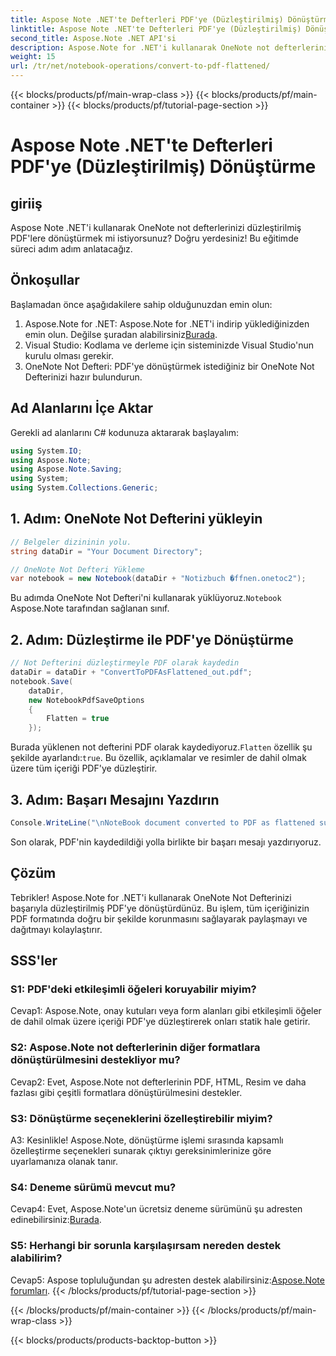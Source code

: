 ```yaml
---
title: Aspose Note .NET'te Defterleri PDF'ye (Düzleştirilmiş) Dönüştürme
linktitle: Aspose Note .NET'te Defterleri PDF'ye (Düzleştirilmiş) Dönüştürme
second_title: Aspose.Note .NET API'si
description: Aspose.Note for .NET'i kullanarak OneNote not defterlerini zahmetsizce düzleştirilmiş PDF'lere nasıl dönüştüreceğinizi öğrenin. İçeriğinizi sorunsuz bir şekilde koruyun.
weight: 15
url: /tr/net/notebook-operations/convert-to-pdf-flattened/
---
```


{{< blocks/products/pf/main-wrap-class >}}
{{< blocks/products/pf/main-container >}}
{{< blocks/products/pf/tutorial-page-section >}}

# Aspose Note .NET'te Defterleri PDF'ye (Düzleştirilmiş) Dönüştürme

## giriiş

Aspose Note .NET'i kullanarak OneNote not defterlerinizi düzleştirilmiş PDF'lere dönüştürmek mi istiyorsunuz? Doğru yerdesiniz! Bu eğitimde süreci adım adım anlatacağız.

## Önkoşullar

Başlamadan önce aşağıdakilere sahip olduğunuzdan emin olun:

1.  Aspose.Note for .NET: Aspose.Note for .NET'i indirip yüklediğinizden emin olun. Değilse şuradan alabilirsiniz[Burada](https://releases.aspose.com/note/net/).
2. Visual Studio: Kodlama ve derleme için sisteminizde Visual Studio'nun kurulu olması gerekir.
3. OneNote Not Defteri: PDF'ye dönüştürmek istediğiniz bir OneNote Not Defterinizi hazır bulundurun.

## Ad Alanlarını İçe Aktar

Gerekli ad alanlarını C# kodunuza aktararak başlayalım:

```csharp
using System.IO;
using Aspose.Note;
using Aspose.Note.Saving;
using System;
using System.Collections.Generic;
```

## 1. Adım: OneNote Not Defterini yükleyin

```csharp
// Belgeler dizininin yolu.
string dataDir = "Your Document Directory";

// OneNote Not Defteri Yükleme
var notebook = new Notebook(dataDir + "Notizbuch �ffnen.onetoc2");
```

 Bu adımda OneNote Not Defteri'ni kullanarak yüklüyoruz.`Notebook` Aspose.Note tarafından sağlanan sınıf.

## 2. Adım: Düzleştirme ile PDF'ye Dönüştürme

```csharp
// Not Defterini düzleştirmeyle PDF olarak kaydedin
dataDir = dataDir + "ConvertToPDFAsFlattened_out.pdf";
notebook.Save(
    dataDir,
    new NotebookPdfSaveOptions
    {
        Flatten = true
    }); 
```

 Burada yüklenen not defterini PDF olarak kaydediyoruz.`Flatten` özellik şu şekilde ayarlandı:`true`. Bu özellik, açıklamalar ve resimler de dahil olmak üzere tüm içeriği PDF'ye düzleştirir.

## 3. Adım: Başarı Mesajını Yazdırın

```csharp
Console.WriteLine("\nNoteBook document converted to PDF as flattened successfully.\nFile saved at " + dataDir);
```

Son olarak, PDF'nin kaydedildiği yolla birlikte bir başarı mesajı yazdırıyoruz.

## Çözüm

Tebrikler! Aspose.Note for .NET'i kullanarak OneNote Not Defterinizi başarıyla düzleştirilmiş PDF'ye dönüştürdünüz. Bu işlem, tüm içeriğinizin PDF formatında doğru bir şekilde korunmasını sağlayarak paylaşmayı ve dağıtmayı kolaylaştırır.

## SSS'ler

### S1: PDF'deki etkileşimli öğeleri koruyabilir miyim?

Cevap1: Aspose.Note, onay kutuları veya form alanları gibi etkileşimli öğeler de dahil olmak üzere içeriği PDF'ye düzleştirerek onları statik hale getirir.

### S2: Aspose.Note not defterlerinin diğer formatlara dönüştürülmesini destekliyor mu?

Cevap2: Evet, Aspose.Note not defterlerinin PDF, HTML, Resim ve daha fazlası gibi çeşitli formatlara dönüştürülmesini destekler.

### S3: Dönüştürme seçeneklerini özelleştirebilir miyim?

A3: Kesinlikle! Aspose.Note, dönüştürme işlemi sırasında kapsamlı özelleştirme seçenekleri sunarak çıktıyı gereksinimlerinize göre uyarlamanıza olanak tanır.

### S4: Deneme sürümü mevcut mu?

 Cevap4: Evet, Aspose.Note'un ücretsiz deneme sürümünü şu adresten edinebilirsiniz:[Burada](https://releases.aspose.com/).

### S5: Herhangi bir sorunla karşılaşırsam nereden destek alabilirim?

 Cevap5: Aspose topluluğundan şu adresten destek alabilirsiniz:[Aspose.Note forumları](https://forum.aspose.com/c/note/28).
{{< /blocks/products/pf/tutorial-page-section >}}

{{< /blocks/products/pf/main-container >}}
{{< /blocks/products/pf/main-wrap-class >}}

{{< blocks/products/products-backtop-button >}}
